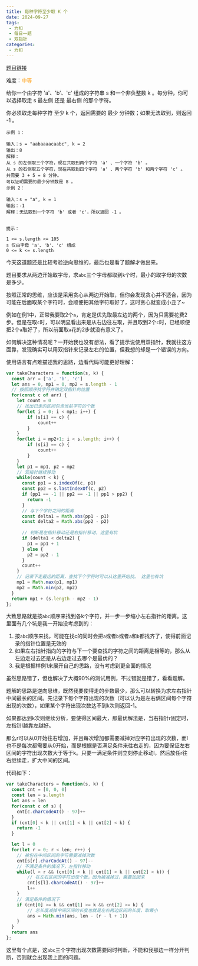 ```yaml
---
title: 每种字符至少取 K 个
date: 2024-09-27
tags:
 - 力扣
 - 每日一题
 - 双指针
categories: 
 - 力扣
---
```


[题目链接](https://leetcode.cn/problems/take-k-of-each-character-from-left-and-right/description/)

难度：<font color="#FFA119">中等</font>

给你一个由字符 'a'、'b'、'c' 组成的字符串 s 和一个非负整数 k 。每分钟，你可以选择取走 s 最左侧 还是 最右侧 的那个字符。

你必须取走每种字符 至少 k 个，返回需要的 最少 分钟数；如果无法取到，则返回 -1 。
```
示例 1：

输入：s = "aabaaaacaabc", k = 2
输出：8
解释：
从 s 的左侧取三个字符，现在共取到两个字符 'a' 、一个字符 'b' 。
从 s 的右侧取五个字符，现在共取到四个字符 'a' 、两个字符 'b' 和两个字符 'c' 。
共需要 3 + 5 = 8 分钟。
可以证明需要的最少分钟数是 8 。
示例 2：

输入：s = "a", k = 1
输出：-1
解释：无法取到一个字符 'b' 或者 'c'，所以返回 -1 。
 

提示：

1 <= s.length <= 105
s 仅由字母 'a'、'b'、'c' 组成
0 <= k <= s.length
```
今天这道题还是比较考验逆向思维的，最后也是看了题解才做出来。

题目要求从两边开始取字母，求`abc`三个字母都取到`k`个时，最小的取字母的次数是多少。

按照正常的思维，应该是采用贪心从两边开始取，但你会发现贪心并不适合，因为可能在后面取某个字符时，会顺便把其他字符取好了，这时贪心就变成小丑了~

例如在例1中，正常我要取2个`a`，肯定是优先取最左边的两个，因为只需要花费2步。但是在取`c`时，可以明显看出来是从右边往左取，并且取到2个`c`时，已经顺便把2个`a`取好了，所以前面取`a`花的2步就没有意义了。

如何解决这种情况呢？一开始我也没有想法，看了提示说使用双指针，我就往这方面靠，发现确实可以用双指针来记录左右的位置，但我想的却是一个错误的方向。

使用语言有点难描述我的思路，边看代码可能更好理解：
```js
var takeCharacters = function(s, k) {
  const arr = ['a', 'b', 'c']
  let ans = 0, mp1 = 0, mp2 = s.length - 1
  // 按照顺序找字符并确定双指针的位置
  for(const c of arr) {
    let count = 0
    // 找出已走的区间包含当前字符的个数
    for(let i = 0; i < mp1; i++) {
        if (s[i] == c) {
            count++
        }
    }
    for(let i = mp2+1; i < s.length; i++) {
        if (s[i] == c) {
            count++
        }
    }
    let p1 = mp1, p2 = mp2
    // 双指针继续移动
    while(count < k) {
      const pp1 = s.indexOf(c, p1)
      const pp2 = s.lastIndexOf(c, p2)
      if (pp1 == -1 || pp2 == -1 || pp1 > pp2) {
        return -1
      }
      // 与下个字符之间的距离
      const delta1 = Math.abs(pp1 - p1)
      const delta2 = Math.abs(pp2 - p2)
      
      // 判断是左指针移动还是右指针移动，这里有坑
      if (delta1 < delta2) {
        p1 = pp1 + 1
      } else {
        p2 = pp2 - 1
      } 
      count++
    }
    // 记录下走最远的距离，查找下个字符时可以从这里开始找。 这里也有坑
    mp1 = Math.max(p1, mp1)
    mp2 = Math.min(p2, mp2)
  }
  return mp1 + (s.length - mp2 - 1)
};
```
大致思路就是按`abc`顺序来找到各k个字符，并一步一步缩小左右指针的距离。这里面有几个坑是我一开始没考虑到的：
1. 按`abc`顺序来找，可能在找c的同时会把`a`或者`b`或者`a`和`b`都找齐了，使得前面记录的指针位置是无效的
2. 如果左右指针指向的字符与下一个要查找的字符之间的距离是相等的，那么从左边走过去还是从右边走过去哪个是最优的？
3. 我是根据样例1来展开自己的思路，没有考虑到更全面的情况

虽然思路错了，但也解决了大概90%的测试用例，不过错就是错了，看看题解。

题解的思路是逆向思维，既然我要使得走的步数最少，那么可以转换为求左右指针中间最长的区间。先记录下每个字符出现的次数（可以认为是左右俩区间每个字符出现的次数），如果某个字符出现次数达不到k次则返回-1。

如果都达到k次则继续分析，要使得区间最大，那最优解法是，当右指针r固定时，左指针l越靠左越好。

那么r可以从0开始往右增加，并且每次增加都需要减掉对应字符出现的次数，而l也不是每次都需要从0开始，而是根据是否满足条件来往右走的，因为要保证左右区间的字符出现次数大于等于k。只要一满足条件则立刻停止移动l，然后放任r往右继续走，扩大中间的区间。

代码如下：
```js
var takeCharacters = function(s, k) {
  const cnt = [0, 0, 0]
  const len = s.length
  let ans = len
  for(const c of s) {
    cnt[c.charCodeAt() - 97]++
  }
  if (cnt[0] < k || cnt[1] < k || cnt[2] < k) {
    return -1
  }

  let l = 0
  for(let r = 0; r < len; r++) {
    // 被包在中间区间的字符需要减掉次数
    cnt[s[r].charCodeAt() - 97]--
    // 不满足条件的情况下，左指针移动
    while(l < r && (cnt[0] < k || cnt[1] < k || cnt[2] < k)) {
        // 在左右区间的字符出现个数，因为被减掉过，需要加回来
        cnt[s[l].charCodeAt() - 97]++
        l++
    }
    // 满足条件的情况下
    if (cnt[0] >= k && cnt[1] >= k && cnt[2] >= k) {
        // 总长度减掉中间区间的长度也就是左右两边区间的长度，取最小 
        ans = Math.min(ans, len - (r - l + 1))
    }
  }
  return ans
};
```
这里有个点是，这`abc`三个字符出现次数需要同时判断，不能和我那边一样分开判断，否则就会出现我上面的问题。
